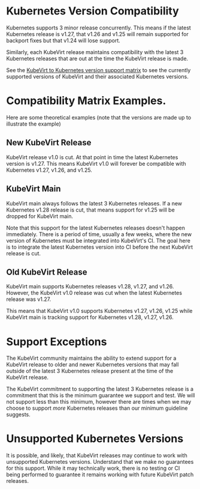 # Kubernetes Version Compatibility

Kubernetes supports 3 minor release concurrently. This means if the latest
Kubernetes release is v1.27, that v1.26 and v1.25 will remain supported for
backport fixes but that v1.24 will lose support.

Similarly, each KubeVirt release maintains compatibility with the latest 3
Kubernetes releases that are out at the time the KubeVirt release is made.

See the [KubeVirt to Kubernetes version support matrix](https://github.com/kubevirt/sig-release/blob/main/releases/k8s-support-matrix.md) to see the currently supported versions of KubeVirt and their associated Kubernetes versions.

# Compatibility Matrix Examples.

Here are some theoretical examples (note that the versions are made up to
illustrate the example)

## New KubeVirt Release

KubeVirt release v1.0 is cut. At that point in time the latest Kubernetes
version is v1.27. This means KubeVirt v1.0 will forever be compatible with
Kubernetes v1.27, v1.26, and v1.25.

## KubeVirt Main

KubeVirt main always follows the latest 3 Kubernetes releases. If a new
Kubernetes v1.28 release is cut, that means support for v1.25 will be dropped
for KubeVirt main.

Note that this support for the latest Kubernetes releases doesn't happen
immediately. There is a period of time, usually a few weeks, where the new
version of Kubernetes must be integrated into KubeVirt's CI. The goal here
is to integrate the latest Kubernetes version into CI before the next
KubeVirt release is cut.

## Old KubeVirt Release

KubeVirt main supports Kubernetes releases v1.28, v1.27, and v1.26. However, the
KubeVirt v1.0 release was cut when the latest Kubernetes release was v1.27.

This means that KubeVirt v1.0 supports Kubernetes v1.27, v1.26, v1.25 while
KubeVirt main is tracking support for Kubernetes v1.28, v1.27, v1.26.

# Support Exceptions

The KubeVirt community maintains the ability to extend support for a KubeVirt
release to older and newer Kubernetes versions that may fall outside of the
latest 3 Kubernetes release present at the time of the KubeVirt release.

The KubeVirt commitment to supporting the latest 3 Kubernetes release is a
commitment that this is the minimum guarantee we support and test. We will
not support less than this minimum, however there are times when we may choose
to support _more_ Kubernetes releases than our minimum guideline suggests.

# Unsupported Kubernetes Versions

It is possible, and likely, that KubeVirt releases may continue to work with
unsupported Kubernetes versions. Understand that we make no guarantees for this
support. While it may technically work, there is no testing or CI being
performed to guarantee it remains working with future KubeVirt patch releases. 


